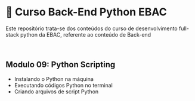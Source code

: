 # 📝 Curso Back-End Python EBAC
Este repositório trata-se dos conteúdos do curso de desenvolvimento full-stack python da EBAC, referente ao conteúdo de Back-end

<br>

## Modulo 09: Python Scripting
- Instalando o Python na máquina
- Executando códigos Python no terminal
- Criando arquivos de script Python
